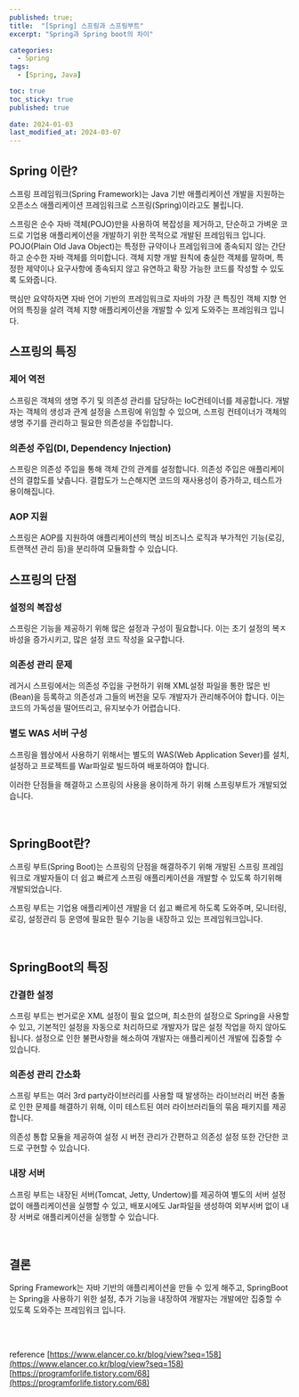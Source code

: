 ```yaml
---
published: true;
title:  "[Spring] 스프링과 스프링부트"
excerpt: "Spring과 Spring boot의 차이"

categories:
  - Spring
tags:
  - [Spring, Java]

toc: true
toc_sticky: true
published: true
 
date: 2024-01-03
last_modified_at: 2024-03-07
---
```

## Spring 이란?
스프링 프레임워크(Spring Framework)는 Java 기반 애플리케이션 개발을 지원하는 오픈소스 애플리케이션 프레임워크로 스프링(Spring)이라고도 불립니다.

스프링은 순수 자바 객체(POJO)만을 사용하여 복잡성을 제거하고, 단순하고 가벼운 코드로 기업용 애플리케이션을 개발하기 위한 목적으로 개발된 프레임워크 입니다. POJO(Plain Old Java Object)는 특정한 규약이나 프레임워크에 종속되지 않는 간단하고 순수한 자바 객체를 의미합니다. 객체 지향 개발 원칙에 충실한 객체를 말하며, 특정한 제약이나 요구사항에 종속되지 않고 유연하고 확장 가능한 코드를 작성할 수 있도록 도와줍니다.

핵심만 요약하자면 자바 언어 기반의 프레임워크로 자바의 가장 큰 특징인 객체 지향 언어의 특징을 살려 객체 지향 애플리케이션을 개발할 수 있게 도와주는 프레임워크 입니다.
<br>

## 스프링의 특징
### 제어 역전
스프링은 객체의 생명 주기 및 의존성 관리를 담당하는 IoC컨테이너를 제공합니다. 개발자는 객체의 생성과 관계 설정을 스프링에 위임할 수 있으며, 스프링 컨테이너가 객체의 생명 주기를 관리하고 필요한 의존성을 주입합니다.

### 의존성 주입(DI, Dependency Injection)
스프링은 의존성 주입을 통해 객체 간의 관계를 설정합니다. 의존성 주입은 애플리케이션의 결합도를 낮춥니다. 결합도가 느슨해지면 코드의 재사용성이 증가하고, 테스트가 용이해집니다.

### AOP 지원
스프링은 AOP를 지원하여 애플리케이션의 핵심 비즈니스 로직과 부가적인 기능(로깅, 트랜잭션 관리 등)을 분리하여 모듈화할 수 있습니다.

## 스프링의 단점
### 설정의 복잡성
스프링은 기능을 제공하기 위해 많은 설정과 구성이 필요합니다. 이는 초기 설정의 복ㅈ바성을 증가시키고, 많은 설정 코드 작성을 요구합니다.

### 의존성 관리 문제
레거시 스프링에서는 의존성 주입을 구현하기 위해 XML설정 파일을 통한 많은 빈(Bean)을 등록하고 의존성과 그들의 버전을 모두 개발자가 관리해주어야 합니다. 이는 코드의 가독성을 떨어뜨리고, 유지보수가 어렵습니다.

### 별도 WAS 서버 구성
스프링을 웹상에서 사용하기 위해서는 별도의 WAS(Web Application Sever)를 설치, 설정하고 프로젝트를 War파일로 빌드하여 배포하여야 합니다.

이러한 단점들을 해결하고 스프링의 사용을 용이하게 하기 위해 스프링부트가 개발되었습니다. 

<br>

## SpringBoot란?
스프링 부트(Spring Boot)는 스프링의 단점을 해결하주기 위해 개발된 스프링 프레임워크로 개발자들이 더 쉽고 빠르게 스프링 애플리케이션을 개발할 수 있도록 하기위해 개발되었습니다.

스프링 부트는 기업용 애플리케이션 개발을 더 쉽고 빠르게 하도록 도와주며, 모니터링, 로깅, 설정관리 등 운영에 필요한 필수 기능을 내장하고 있는 프레임워크입니다.

<br>

## SpringBoot의 특징
### 간결한 설정
스프링 부트는 번거로운 XML 설정이 필요 없으며, 최소한의 설정으로 Spring을 사용할 수 있고, 기본적인 설정을 자동으로 처리하므로 개발자가 많은 설정 작업을 하지 않아도 됩니다. 설정으로 인한 불편사항을 해소하여 개발자는 애플리케이션 개발에 집중할 수 있습니다.

### 의존성 관리 간소화
스프링 부트는 여러 3rd party라이브러리를 사용할 때 발생하는 라이브러리 버전 충돌로 인한 문제를 해결하기 위해, 이미 테스트된 여러 라이브러리들의 묶음 패키지를 제공합니다. 

의존성 통합 모듈을 제공하여 설정 시 버전 관리가 간편하고 의존성 설정 또한 간단한 코드로 구현할 수 있습니다.

### 내장 서버
스프링 부트는 내장된 서버(Tomcat, Jetty, Undertow)를 제공하여 별도의 서버 설정 없이 애플리케이션을 실행할 수 있고, 배포시에도 Jar파일을 생성하여 외부서버 없이 내장 서버로 애플리케이션을 실행할 수 있습니다.

<br>

## 결론
Spring Framework는 자바 기반의 애플리케이션을 만들 수 있게 해주고, SpringBoot는 Spring을 사용하기 위한 설정, 추가 기능을 내장하여 개발자는 개발에만 집중할 수 있도록 도와주는 프레임워크 입니다. 

<br>
<br>

reference
[https://www.elancer.co.kr/blog/view?seq=158](https://www.elancer.co.kr/blog/view?seq=158)  
[https://programforlife.tistory.com/68](https://programforlife.tistory.com/68)